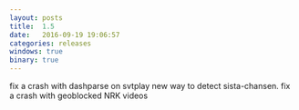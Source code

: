 ```yaml
---
layout: posts
title:  1.5
date:   2016-09-19 19:06:57
categories: releases
windows: true
binary: true
---
```


fix a crash with dashparse on svtplay
new way to detect sista-chansen.
fix a crash with geoblocked NRK videos
